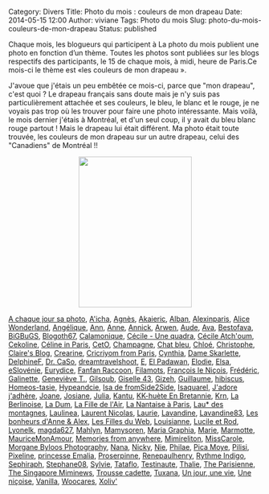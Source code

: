 Category: Divers
Title: Photo du mois : couleurs de mon drapeau
Date: 2014-05-15 12:00
Author: viviane
Tags: Photo du mois
Slug: photo-du-mois-couleurs-de-mon-drapeau
Status: published

Chaque mois, les blogueurs qui participent à La photo du mois publient une photo en fonction d’un thème. Toutes les photos sont publiées sur les blogs respectifs des participants, le 15 de chaque mois, à midi, heure de Paris.Ce mois-ci le thème est «les couleurs de mon drapeau ».

J'avoue que j'étais un peu embêtée ce mois-ci, parce que "mon drapeau", c'est quoi ? Le drapeau français sans doute mais je n'y suis pas particulièrement attachée et ses couleurs, le bleu, le blanc et le rouge, je ne voyais pas trop où les trouver pour faire une photo intéressante. Mais voilà, le mois dernier j'étais à Montréal, et d'un seul coup, il y avait du bleu blanc rouge partout ! Mais le drapeau lui était différent. Ma photo était toute trouvée, les couleurs de mon drapeau sur un autre drapeau, celui des "Canadiens" de Montréal !!
<p style="text-align: center;"><a href="http://www.viviane-voyages.com/wp-content/uploads/2014/05/canadians.jpg"><img class="aligncenter size-medium wp-image-2879" title="Canadiens" src="http://www.viviane-voyages.com/wp-content/uploads/2014/05/canadians-e1400104501149-225x300.jpg" alt="" width="225" height="300" /></a></p>
<a href="http://jetraine2.canalblog.com/" target="_blank">A chaque jour sa photo</a>, <a href="http://leblogdekat.com" target="_blank">A'icha</a>, <a href="http://2mainsetkelkesriens.blogspot.ca" target="_blank">Agnès</a>, <a href="http://akai-inthesky.blogspot.com" target="_blank">Akaieric</a>, <a href="http://cocovin.net/" target="_blank">Alban</a>, <a href="http://blogs.paris.fr/unitedstatesofparis" target="_blank">Alexinparis</a>, <a href="http://wonderlandalice.wordpress.com/" target="_blank">Alice Wonderland</a>, <a href="http://lacasademamachronique.wordpress.com/" target="_blank">Angélique</a>, <a href="http://anola-lemag.fr/" target="_blank">Ann</a>, <a href="http://anne-tranche-de-vie.over-blog.com/categorie-11390539.html" target="_blank">Anne</a>, <a href="http://www.perezannik.org" target="_blank">Annick</a>, <a href="http://www.chiffonsandco.fr" target="_blank">Arwen</a>, <a href="http://derriere-mes-yeux.blogspot.fr/" target="_blank">Aude</a>, <a href="http://monbeaumanoir.wordpress.com/" target="_blank">Ava</a>, <a href="http://sublime-essence.over-blog.com" target="_blank">Bestofava</a>, <a href="http://toxiq.canalblog.com" target="_blank">BiGBuGS</a>, <a href="http://blogoth67.wordpress.com" target="_blank">Blogoth67</a>, <a href="http://calamonique.com/" target="_blank">Calamonique</a>, <a href="http://www.quadraetcie.fr/1/index.php?q=galerie%2Fla-photo-du-mois" target="_blank">Cécile - Une quadra</a>, <a href="http://photos.byenzo.fr/" target="_blank">Cécile Atch'oum</a>, <a href="http://www.cekoline.tumblr.com" target="_blank">Cekoline</a>, <a href="http://frenchiesinparis.over-blog.com" target="_blank">Céline in Paris</a>, <a href="http://cetomontreal.blogspot.ca/" target="_blank">CetO</a>, <a href="http://champagnefraise.wordpress.com" target="_blank">Champagne</a>, <a href="http://reverieschatbleu.canalblog.com/" target="_blank">Chat bleu</a>, <a href="http://mysweetescape.fr/" target="_blank">Chloé</a>, <a href="http://suissexpress.wordpress.com/" target="_blank">Christophe</a>, <a href="http://www.claires-blog.com" target="_blank">Claire's Blog</a>, <a href="http://madame-ananas.fr/" target="_blank">Crearine</a>, <a href="http://www.cricriyomfromparis.com/search/label/La%20photo%20du%20mois" target="_blank">Cricriyom from Paris</a>, <a href="http://www.boeingbleudemer.com" target="_blank">Cynthia</a>, <a href="http://www.dameskarlette.com/" target="_blank">Dame Skarlette</a>, <a href="http://mapassionbento.blogspot.fr/" target="_blank">DelphineF</a>, <a href="http://cestpasmoijeljure.com/" target="_blank">Dr. CaSo</a>, <a href="http://dreamtravelshoot.blogspot.com/" target="_blank">dreamtravelshoot</a>, <a href="http://histoiresdeux.blogspot.com" target="_blank">E</a>, <a href="http://elpadawan.wordpress.com" target="_blank">El Padawan</a>, <a href="http://foodforthoughtandmore.wordpress.com/" target="_blank">Elodie</a>, <a href="http://avecunaccent.canalblog.com" target="_blank">Elsa</a>, <a href="http://www.e-slovenie.com/fr/vie-en-slovenie/photos-du-mois/" target="_blank">eSlovénie</a>, <a href="http://occident-express.hautetfort.com" target="_blank">Eurydice</a>, <a href="http://fanfanraccoons.blogspot.com" target="_blank">Fanfan Raccoon</a>, <a href="http://filamots.wordpress.com" target="_blank">Filamots</a>, <a href="http://vudubalcon.blogspot.fr" target="_blank">François le Niçois</a>, <a href="http://zoursland.com" target="_blank">Frédéric</a>, <a href="http://galinette-dezailes.blogspot.fr/" target="_blank">Galinette</a>, <a href="http://mesmotsdoubs.blogspot.fr/search/label/la%20photo%20du%20mois" target="_blank">Geneviève T.</a>, <a href="http://www.legaletas.net/blog/index.php" target="_blank">Gilsoub</a>, <a href="http://lafeedulogis43.over-blog.fr" target="_blank">Giselle 43</a>, <a href="http://cyberdilou.canalblog.com" target="_blank">Gizeh</a>, <a href="http://vraiefiction.blogspot.com" target="_blank">Guillaume</a>, <a href="http://hibiscusblog.net/category/la-photo-du-mois-2" target="_blank">hibiscus</a>, <a href="http://homeos-tasie.blogspot.fr/" target="_blank">Homeos-tasie</a>, <a href="http://hypeandcie.com/" target="_blank">Hypeandcie</a>, <a href="http://www.fromside2side.com/search/label/Photo%20du%20mois" target="_blank">Isa de fromSide2Side</a>, <a href="http://isaquarel.canalblog.com/archives/la_photo_du_mois/index.html" target="_blank">Isaquarel</a>, <a href="http://jadorejadhere.canalblog.com/" target="_blank">J'adore j'adhère</a>, <a href="http://revesenmousse.over-blog.com" target="_blank">Joane</a>, <a href="http://lachataignesauvage.over-blog.com/categorie-12516589.html" target="_blank">Josiane</a>, <a href="http://toulonbyjulia.com/blogtoulon/" target="_blank">Julia</a>, <a href="http://www.birdsandbicycles.fr" target="_blank">Kantu</a>, <a href="http://lacachouette.over-blog.com/" target="_blank">KK-huète En Bretannie</a>, <a href="http://krn-defouloir.blogspot.com" target="_blank">Krn</a>, <a href="http://messineaventure.canalblog.com/archives/la_photo_du_mois/index.html" target="_blank">La Berlinoise</a>, <a href="http://lestetesafranchouilles.blogspot.fr/" target="_blank">La Dum</a>, <a href="http://www.lafilledelair.com/blog/la-photo-du-mois/" target="_blank">La Fille de l'Air</a>, <a href="http://www.lanantaiseaparis.com/search/label/...%20La%20Photo%20du%20Mois" target="_blank">La Nantaise à Paris</a>, <a href="http://laudesmontagnes.wordpress.com/" target="_blank">Lau* des montagnes</a>, <a href="http://laulineafaitdesphotos.com/" target="_blank">Laulinea</a>, <a href="http://www.malaxi.net" target="_blank">Laurent Nicolas</a>, <a href="http://lesphotosdelaurie.blogspot.fr/" target="_blank">Laurie</a>, <a href="http://lorgnettedunjour.canalblog.com/" target="_blank">Lavandine</a>, <a href="http://www.mon-ecrin-de-passions.com/" target="_blank">Lavandine83</a>, <a href="http://www.lesbonheurs.fr/" target="_blank">Les bonheurs d'Anne &amp; Alex</a>, <a href="http://www.lesfillesduweb.com" target="_blank">Les Filles du Web</a>, <a href="http://grandereveuse.fr/" target="_blank">Louisianne</a>, <a href="http://www.destination-montreal.net" target="_blank">Lucile et Rod</a>, <a href="http://lyonelkaufmann.ch/Blog/category/blogcafe/photo-du-mois/" target="_blank">Lyonelk</a>, <a href="http://anteketborka.blogspot.com" target="_blank">magda627</a>, <a href="http://www.colourslife.fr/" target="_blank">Mahlyn</a>, <a href="http://chezmamysoren.over-blog.com" target="_blank">Mamysoren</a>, <a href="http://unephotodesquejepeux.wordpress.com/" target="_blank">Maria Graphia</a>, <a href="http://tribulationsdemarie.com" target="_blank">Marie</a>, <a href="http://le-tour-du-monde-de-la-marmotte.over-blog.com/" target="_blank">Marmotte</a>, <a href="http://mauricemonamour.blogspot.fr/" target="_blank">MauriceMonAmour</a>, <a href="http://www.memoriesfromanywhere.fr/" target="_blank">Memories from anywhere</a>, <a href="http://mimireliton.blogspot.fr" target="_blank">Mimireliton</a>, <a href="http://bonsbaisersdaustralie.wordpress.com/category/la-photo-du-mois/" target="_blank">MissCarole</a>, <a href="http://morganebyloosphoto.wordpress.com" target="_blank">Morgane Byloos Photography</a>, <a href="http://nanageek.canalblog.com/" target="_blank">Nana</a>, <a href="http://clicpassion.canalblog.com" target="_blank">Nicky</a>, <a href="http://nie-dmb.blogspot.be/" target="_blank">Nie</a>, <a href="http://philae.over-blog.com" target="_blank">Philae</a>, <a href="http://unpluszeroegaledeux.wordpress.com/category/photo-du-mois/" target="_blank">Pica Moye</a>, <a href="http://pilisi.over-blog.com/tag/Photo%20du%20mois/" target="_blank">Pilisi</a>, <a href="http://www.pixeline.fr/tag/photo-du-mois/" target="_blank">Pixeline</a>, <a href="http://blog.lesprincessesdemarie.com/" target="_blank">princesse Emalia</a>, <a href="http://cupsofenglishtea.wordpress.com/" target="_blank">Proserpinne</a>, <a href="http://renepaulhenry.blogspot.com" target="_blank">Renepaulhenry</a>, <a href="http://rythme-indigo.blogspot.com" target="_blank">Rythme Indigo</a>, <a href="http://www.sephiraph.be" target="_blank">Sephiraph</a>, <a href="http://provincecanadienne.blogspot.ca/search/label/Photo%20du%20mois" target="_blank">Stephane08</a>, <a href="http://voyageaugredesvents.blogspot.be" target="_blank">Sylvie</a>, <a href="http://luniversdetataflo.eklablog.fr/" target="_blank">Tataflo</a>, <a href="http://testinauteathome.over-blog.com/" target="_blank">Testinaute</a>, <a href="http://macatou.wordpress.com/" target="_blank">Thalie</a>, <a href="http://theparisienne.fr" target="_blank">The Parisienne</a>, <a href="http://the-singapore-miminews.blogspot.sg/search/label/La%20photo%20du%20mois" target="_blank">The Singapore Miminews</a>, <a href="http://troussecadettephoto.over-blog.com/" target="_blank">Trousse cadette</a>, <a href="http://tuxana.blogspot.ca/" target="_blank">Tuxana</a>, <a href="http://www.unjourunevie.fr/tag/la-photo-du-mois/" target="_blank">Un jour, une vie</a>, <a href="http://www.journaldunenicoise.com" target="_blank">Une niçoise</a>, <a href="http://www.inmybubble.org" target="_blank">Vanilla</a>, <a href="http://woocares.wordpress.com/" target="_blank">Woocares</a>, <a href="http://xoliv.blogspot.fr" target="_blank">Xoliv'</a>
